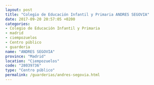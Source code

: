 ```yaml
---
layout: post
title: "Colegio de Educación Infantil y Primaria ANDRES SEGOVIA"
date: 2017-09-20 20:57:05 +0200
categories:
- Colegio de Educación Infantil y Primaria
- madrid
- ciempozuelos
- Centro público
- guarderia
name: "ANDRES SEGOVIA"
province: "Madrid"
location: "Ciempozuelos"
code: "28039736"
type: "Centro público"
permalink: /guarderias/andres-segovia.html
---
```

